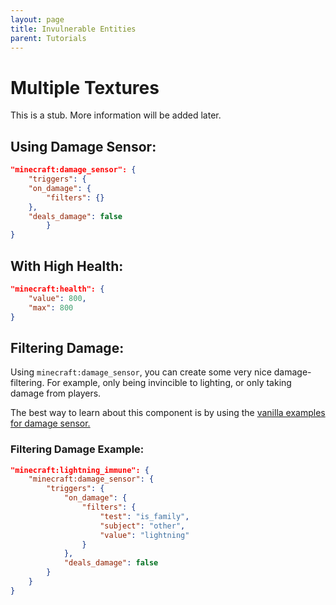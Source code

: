 ```yaml
---
layout: page
title: Invulnerable Entities
parent: Tutorials
---
```


# Multiple Textures

This is a stub. More information will be added later.

## Using Damage Sensor:
```json
"minecraft:damage_sensor": {
    "triggers": {
    "on_damage": {
        "filters": {}
    },
    "deals_damage": false
        }
}
```

## With High Health:
```json
"minecraft:health": {
    "value": 800,
    "max": 800
}
```

## Filtering Damage:
Using `minecraft:damage_sensor`, you can create some very nice damage-filtering. For example, only being invincible to lighting, or only taking damage from  players.

The best way to learn about this component is by using the [vanilla examples for damage sensor.](https://sirlich.github.io/technical-bedrock/vanilla_usage/components_1.14.html#minecraftdamage_sensor)

### Filtering Damage Example:

```json
"minecraft:lightning_immune": {
    "minecraft:damage_sensor": {
        "triggers": {
            "on_damage": {
                "filters": {
                    "test": "is_family",
                    "subject": "other",
                    "value": "lightning"
                }
            },
            "deals_damage": false
        }
    }
}
```
